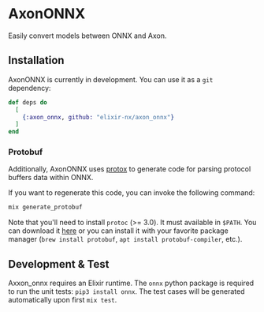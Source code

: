 # AxonONNX

Easily convert models between ONNX and Axon.

## Installation

AxonONNX is currently in development. You can use it as a `git` dependency:

```elixir
def deps do
  [
    {:axon_onnx, github: "elixir-nx/axon_onnx"}
  ]
end
```

### Protobuf

Additionally, AxonONNX uses [protox](https://github.com/ahamez/protox) to generate code for parsing protocol buffers data within ONNX.

If you want to regenerate this code, you can invoke the following command:

```sh
mix generate_protobuf
```

Note that you'll need to install `protoc` (>= 3.0). It must available in `$PATH`. You can download it [here](https://github.com/google/protobuf) or you can install it with your favorite package manager (`brew install protobuf`, `apt install protobuf-compiler`, etc.).


## Development & Test
Axxon_onnx requires an Elixir runtime.
The `onnx` python package is required to run the unit tests: `pip3 install onnx`. The test cases will be generated automatically upon first `mix test`.
